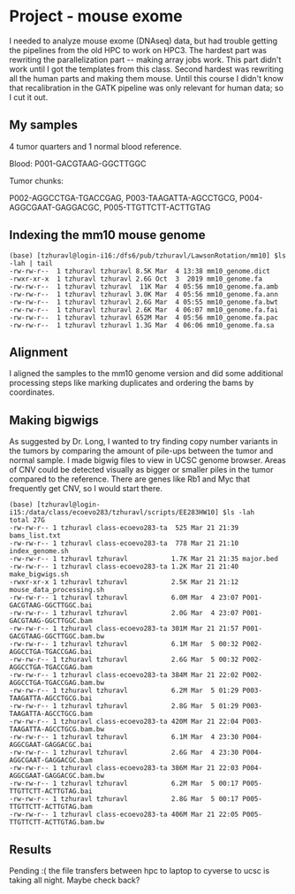 # Project - mouse exome 

I needed to analyze mouse exome (DNAseq) data, but had trouble getting the pipelines from the old HPC to work on HPC3.
The hardest part was rewriting the parallelization part -- making array jobs work.
This part didn't work until I got the templates from this class. 
Second hardest was rewriting all the human parts and making them mouse. 
Until this course I didn't know that recalibration in the GATK pipeline was only relevant for human data; so I cut it out.

## My samples

4 tumor quarters and 1 normal blood reference.

Blood: P001-GACGTAAG-GGCTTGGC

Tumor chunks: 

P002-AGGCCTGA-TGACCGAG, 
P003-TAAGATTA-AGCCTGCG, 
P004-AGGCGAAT-GAGGACGC, 
P005-TTGTTCTT-ACTTGTAG

## Indexing the mm10 mouse genome
```{bash}
(base) [tzhuravl@login-i16:/dfs6/pub/tzhuravl/LawsonRotation/mm10] $ls -lah | tail
-rw-rw-r--  1 tzhuravl tzhuravl 8.5K Mar  4 13:38 mm10_genome.dict
-rwxr-xr-x  1 tzhuravl tzhuravl 2.6G Oct  3  2019 mm10_genome.fa
-rw-rw-r--  1 tzhuravl tzhuravl  11K Mar  4 05:56 mm10_genome.fa.amb
-rw-rw-r--  1 tzhuravl tzhuravl 3.0K Mar  4 05:56 mm10_genome.fa.ann
-rw-rw-r--  1 tzhuravl tzhuravl 2.6G Mar  4 05:55 mm10_genome.fa.bwt
-rw-rw-r--  1 tzhuravl tzhuravl 2.6K Mar  4 06:07 mm10_genome.fa.fai
-rw-rw-r--  1 tzhuravl tzhuravl 652M Mar  4 05:56 mm10_genome.fa.pac
-rw-rw-r--  1 tzhuravl tzhuravl 1.3G Mar  4 06:06 mm10_genome.fa.sa
```

## Alignment

I aligned the samples to the mm10 genome version and did some additional processing steps like marking duplicates and ordering the bams by coordinates.

## Making bigwigs

As suggested by Dr. Long, I wanted to try finding copy number variants in the tumors by comparing the amount of pile-ups between the tumor and normal sample.
I made bigwig files to view in UCSC genome browser. Areas of CNV could be detected visually as bigger or smaller piles in the tumor compared to the reference. 
There are genes like Rb1 and Myc that frequently get CNV, so I would start there.

```{bash}
(base) [tzhuravl@login-i15:/data/class/ecoevo283/tzhuravl/scripts/EE283HW10] $ls -lah
total 27G
-rw-rw-r-- 1 tzhuravl class-ecoevo283-ta  525 Mar 21 21:39 bams_list.txt
-rw-rw-r-- 1 tzhuravl class-ecoevo283-ta  778 Mar 21 21:10 index_genome.sh
-rw-rw-r-- 1 tzhuravl tzhuravl           1.7K Mar 21 21:35 major.bed
-rw-rw-r-- 1 tzhuravl class-ecoevo283-ta 1.2K Mar 21 21:40 make_bigwigs.sh
-rwxr-xr-x 1 tzhuravl tzhuravl           2.5K Mar 21 21:12 mouse_data_processing.sh
-rw-rw-r-- 1 tzhuravl tzhuravl           6.0M Mar  4 23:07 P001-GACGTAAG-GGCTTGGC.bai
-rw-rw-r-- 1 tzhuravl tzhuravl           2.0G Mar  4 23:07 P001-GACGTAAG-GGCTTGGC.bam
-rw-rw-r-- 1 tzhuravl class-ecoevo283-ta 301M Mar 21 21:57 P001-GACGTAAG-GGCTTGGC.bam.bw
-rw-rw-r-- 1 tzhuravl tzhuravl           6.1M Mar  5 00:32 P002-AGGCCTGA-TGACCGAG.bai
-rw-rw-r-- 1 tzhuravl tzhuravl           2.6G Mar  5 00:32 P002-AGGCCTGA-TGACCGAG.bam
-rw-rw-r-- 1 tzhuravl class-ecoevo283-ta 384M Mar 21 22:02 P002-AGGCCTGA-TGACCGAG.bam.bw
-rw-rw-r-- 1 tzhuravl tzhuravl           6.2M Mar  5 01:29 P003-TAAGATTA-AGCCTGCG.bai
-rw-rw-r-- 1 tzhuravl tzhuravl           2.8G Mar  5 01:29 P003-TAAGATTA-AGCCTGCG.bam
-rw-rw-r-- 1 tzhuravl class-ecoevo283-ta 420M Mar 21 22:04 P003-TAAGATTA-AGCCTGCG.bam.bw
-rw-rw-r-- 1 tzhuravl tzhuravl           6.1M Mar  4 23:30 P004-AGGCGAAT-GAGGACGC.bai
-rw-rw-r-- 1 tzhuravl tzhuravl           2.6G Mar  4 23:30 P004-AGGCGAAT-GAGGACGC.bam
-rw-rw-r-- 1 tzhuravl class-ecoevo283-ta 386M Mar 21 22:03 P004-AGGCGAAT-GAGGACGC.bam.bw
-rw-rw-r-- 1 tzhuravl tzhuravl           6.2M Mar  5 00:17 P005-TTGTTCTT-ACTTGTAG.bai
-rw-rw-r-- 1 tzhuravl tzhuravl           2.8G Mar  5 00:17 P005-TTGTTCTT-ACTTGTAG.bam
-rw-rw-r-- 1 tzhuravl class-ecoevo283-ta 406M Mar 21 22:05 P005-TTGTTCTT-ACTTGTAG.bam.bw
```

## Results

Pending :( the file transfers between hpc to laptop to cyverse to ucsc is taking all night. Maybe check back?
